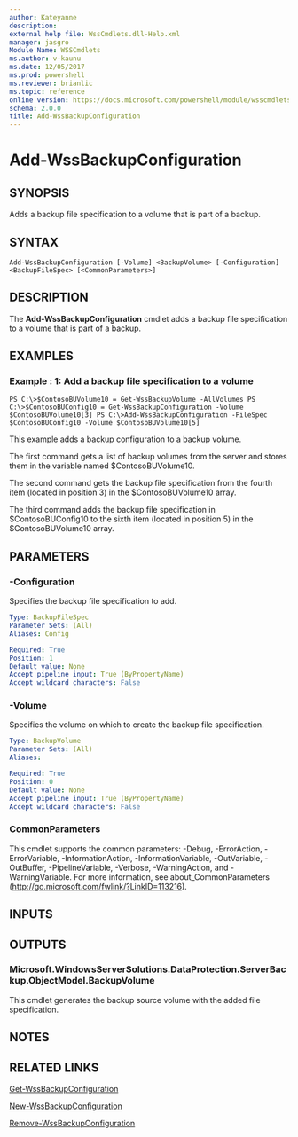 ```yaml
---
author: Kateyanne
description: 
external help file: WssCmdlets.dll-Help.xml
manager: jasgro
Module Name: WSSCmdlets
ms.author: v-kaunu
ms.date: 12/05/2017
ms.prod: powershell
ms.reviewer: brianlic
ms.topic: reference
online version: https://docs.microsoft.com/powershell/module/wsscmdlets/add-wssbackupconfiguration?view=windowsserver2012r2-ps&wt.mc_id=ps-gethelp
schema: 2.0.0
title: Add-WssBackupConfiguration
---
```


# Add-WssBackupConfiguration

## SYNOPSIS
Adds a backup file specification to a volume that is part of a backup.

## SYNTAX

```
Add-WssBackupConfiguration [-Volume] <BackupVolume> [-Configuration] <BackupFileSpec> [<CommonParameters>]
```

## DESCRIPTION
The **Add-WssBackupConfiguration** cmdlet adds a backup file specification to a volume that is part of a backup.

## EXAMPLES

### Example : 1: Add a backup file specification to a volume
```
PS C:\>$ContosoBUVolume10 = Get-WssBackupVolume -AllVolumes PS C:\>$ContosoBUConfig10 = Get-WssBackupConfiguration -Volume $ContosoBUVolume10[3] PS C:\>Add-WssBackupConfiguration -FileSpec $ContosoBUConfig10 -Volume $ContosoBUVolume10[5]
```

This example adds a backup configuration to a backup volume.

The first command gets a list of backup volumes from the server and stores them in the variable named $ContosoBUVolume10.

The second command gets the backup file specification from the fourth item (located in position 3) in the $ContosoBUVolume10 array.

The third command adds the backup file specification in $ContosoBUConfig10 to the sixth item (located in position 5) in the $ContosoBUVolume10 array.

## PARAMETERS

### -Configuration
Specifies the backup file specification to add.

```yaml
Type: BackupFileSpec
Parameter Sets: (All)
Aliases: Config

Required: True
Position: 1
Default value: None
Accept pipeline input: True (ByPropertyName)
Accept wildcard characters: False
```

### -Volume
Specifies the volume on which to create the backup file specification.

```yaml
Type: BackupVolume
Parameter Sets: (All)
Aliases: 

Required: True
Position: 0
Default value: None
Accept pipeline input: True (ByPropertyName)
Accept wildcard characters: False
```

### CommonParameters
This cmdlet supports the common parameters: -Debug, -ErrorAction, -ErrorVariable, -InformationAction, -InformationVariable, -OutVariable, -OutBuffer, -PipelineVariable, -Verbose, -WarningAction, and -WarningVariable. For more information, see about_CommonParameters (http://go.microsoft.com/fwlink/?LinkID=113216).

## INPUTS

## OUTPUTS

### Microsoft.WindowsServerSolutions.DataProtection.ServerBackup.ObjectModel.BackupVolume
This cmdlet generates the backup source volume with the added file specification.

## NOTES

## RELATED LINKS

[Get-WssBackupConfiguration](./Get-WssBackupConfiguration.md)

[New-WssBackupConfiguration](./New-WssBackupConfiguration.md)

[Remove-WssBackupConfiguration](./Remove-WssBackupConfiguration.md)

